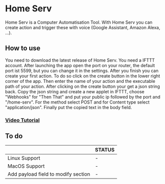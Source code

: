 # Home Serv

Home Serv is a Computer Automatisation Tool. With Home Serv you can create action and trigger these with voice (Google Assistant, Amazon Alexa, ...).


## How to use

You need to download the latest release of Home Serv. You need a IFTTT account.
After launching the app open the port on your router, the default port ist 5599, but you can change it in the settings.
After you finish you can create your first action.
To do so click on the create button in the lower right corner of the app. Then enter the name of your action and the executable path of your action.
After clicking on the create button your get a json string back.
Copy the json string and create a new applet in IFTTT, choose "Webhooks" for "Then That" and put your public ip followed by the port and "/home-serv". For the method select POST and for Content type select "application/json". Finally put the copied text in the body field.

### [Video Tutorial](https://www.youtube.com/watch?v=ZGgI9ItTQik)

## To do

||STATUS|
|----------------|-------------------------------|
|Linux Support|-|
|MacOS Support|-|
|Add payload field to modify section|-|
